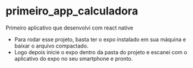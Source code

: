 # primeiro_app_calculadora
 Primeiro aplicativo que desenvolvi com react native
 
 - Para rodar esse projeto, basta ter o expo instalado em sua máquina e baixar o arquivo compactado.
 - Logo depois inicie o expo dentro da pasta do projeto e escanei com o aplicativo do expo no seu smartphone e pronto.

